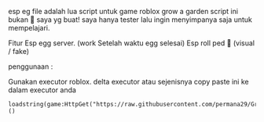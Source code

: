 esp eg file adalah lua script untuk game roblox grow a garden
script ini bukan 💯 saya yg buat! saya hanya tester lalu ingin menyimpanya saja untuk mempelajari.

Fitur
Esp egg server. (work Setelah waktu egg selesai) 
Esp roll ped 🥚 (visual / fake)

penggunaan :

Gunakan executor roblox. delta executor atau sejenisnya
copy paste ini ke dalam executor anda


```
loadstring(game:HttpGet("https://raw.githubusercontent.com/permana29/Grow/refs/heads/main/Esp_egg"))()
```
